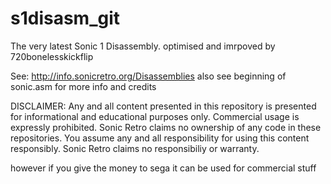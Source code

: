 s1disasm_git
============

The very latest Sonic 1 Disassembly.
optimised and imrpoved by 720bonelesskickflip

See: http://info.sonicretro.org/Disassemblies
also see beginning of sonic.asm for more info and credits

DISCLAIMER:
Any and all content presented in this repository is presented for informational and educational purposes only.
Commercial usage is expressly prohibited. Sonic Retro claims no ownership of any code in these repositories.
You assume any and all responsibility for using this content responsibly. Sonic Retro claims no responsibiliy or warranty.

however if you give the money to sega it can be used for commercial stuff